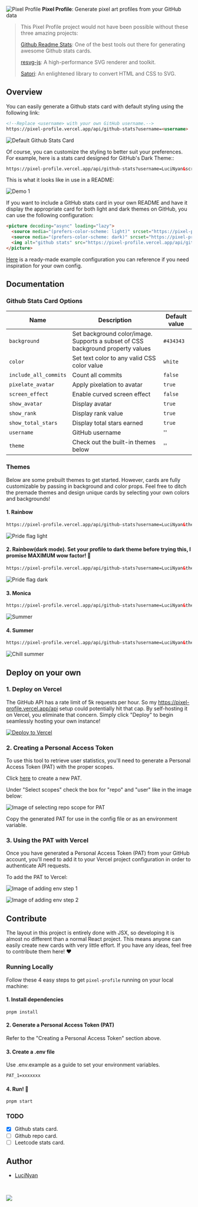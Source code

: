 ![Pixel Profile](.github/img/card.png)
**Pixel Profile**: Generate pixel art profiles from your GitHub data

> This Pixel Profile project would not have been possible without these three amazing projects:
> 
> [Github Readme Stats](https://github.com/anuraghazra/github-readme-stats): One of the best tools out there for generating awesome Github stats cards.
> 
> [resvg-js](https://github.com/yisibl/resvg-js): A high-performance SVG renderer and toolkit.
>
> [Satori](https://github.com/vercel/satori): An enlightened library to convert HTML and CSS to SVG.

## Overview

You can easily generate a Github stats card with default styling using the following link:
```html
<!--Replace <username> with your own GitHub username.-->
https://pixel-profile.vercel.app/api/github-stats?username=<username>
```
![Default Github Stats Card](.github/img/default-github-stats.png)

Of course, you can customize the styling to better suit your preferences. For example, here is a stats card designed for GitHub's Dark Theme::
```html
https://pixel-profile.vercel.app/api/github-stats?username=LuciNyan&screen_effect=true&background=linear-gradient(to%20bottom%20right%2C%20%235580eb%2C%20%232aeeff)
```
This is what it looks like in use in a README:

![Demo 1](.github/img/demo-1.png)

If you want to include a GitHub stats card in your own README and have it display the appropriate card for both light and dark themes on GitHub, you can use the following configuration:

```md
<picture decoding="async" loading="lazy">
  <source media="(prefers-color-scheme: light)" srcset="https://pixel-profile.vercel.app/api/github-stats?username=LuciNyan&screen_effect=false&background=linear-gradient(to%20bottom%20right%2C%20%2374dcc4%2C%20%234597e9)">
  <source media="(prefers-color-scheme: dark)" srcset="https://pixel-profile.vercel.app/api/github-stats?username=LuciNyan&screen_effect=true&background=linear-gradient(to%20bottom%20right%2C%20%235580eb%2C%20%232aeeff)">
  <img alt="github stats" src="https://pixel-profile.vercel.app/api/github-stats?username=LuciNyan&screen_effect=false&background=linear-gradient(to%20bottom%20right%2C%20%2374dcc4%2C%20%234597e9)">
</picture>

```

[Here](https://github.com/LuciNyan) is a ready-made example configuration you can reference if you need inspiration for your own config.

## Documentation
### Github Stats Card Options

| Name                  | Description                                                                     | Default value |
|-----------------------|---------------------------------------------------------------------------------|---------------|
| `background`          | Set background color/image. Supports a subset of CSS background property values | `#434343`     |
| `color`               | Set text color to any valid CSS color value                                     | `white`       |
| `include_all_commits` | Count all commits                                                               | `false`       |
| `pixelate_avatar`     | Apply pixelation to avatar                                                      | `true`        |
| `screen_effect`       | Enable curved screen effect                                                     | `false`       |
| `show_avatar`         | Display avatar                                                                  | `true`        |
| `show_rank`           | Display rank value                                                              | `true`        |
| `show_total_stars`    | Display total stars earned                                                      | `true`        |
| `username`            | GitHub username                                                                 | ''            |
| `theme`               | Check out the built-in themes below                                             | ''            |

### Themes
Below are some prebuilt themes to get started. However, cards are fully customizable by passing in background and color props. Feel free to ditch the premade themes and design unique cards by selecting your own colors and backgrounds!
#### 1. Rainbow
```html
https://pixel-profile.vercel.app/api/github-stats?username=LuciNyan&theme=rainbow
```
![Pride flag light](.github/img/pride-flag-light.png)

#### 2. Rainbow(dark mode). Set your profile to dark theme before trying this, I promise MAXIMUM wow factor! 🤩
```html
https://pixel-profile.vercel.app/api/github-stats?username=LuciNyan&theme=rainbow&screen_effect=true
```
![Pride flag dark](.github/img/pride-flag-dark.png)

#### 3. Monica
```html
https://pixel-profile.vercel.app/api/github-stats?username=LuciNyan&theme=monica
```
![Summer](.github/img/monica.png)

#### 4. Summer
```html
https://pixel-profile.vercel.app/api/github-stats?username=LuciNyan&theme=summer
```
![Chill summer](.github/img/summer.png)

## Deploy on your own

### 1. Deploy on Vercel
The GitHub API has a rate limit of 5k requests per hour. So my https://pixel-profile.vercel.app/api setup could potentially hit that cap. By self-hosting it on Vercel, you eliminate that concern. Simply click "Deploy" to begin seamlessly hosting your own instance!

[![Deploy to Vercel](https://vercel.com/button)](https://vercel.com/import/project?template=https://github.com/LuciNyan/pixel-profile)

### 2. Creating a Personal Access Token
To use this tool to retrieve user statistics, you'll need to generate a Personal Access Token (PAT) with the proper scopes.

Click [here](https://github.com/settings/tokens/new) to create a new PAT.

Under "Select scopes" check the box for "repo" and "user" like in the image below:

![Image of selecting repo scope for PAT](.github/img/select-scopes.png)

Copy the generated PAT for use in the config file or as an environment variable.

### 3. Using the PAT with Vercel
Once you have generated a Personal Access Token (PAT) from your GitHub account, you'll need to add it to your Vercel project configuration in order to authenticate API requests.

To add the PAT to Vercel:

![Image of adding env step 1](.github/img/add-env-step-1.png)

![Image of adding env step 2](.github/img/add-env-step-2.png)

## Contribute
The layout in this project is entirely done with JSX, so developing it is almost no different than a normal React project. This means anyone can easily create new cards with very little effort. If you have any ideas, feel free to contribute them here! ❤️

### Running Locally
Follow these 4 easy steps to get `pixel-profile` running on your local machine:

#### 1. Install dependencies
```shell
pnpm install
```

#### 2. Generate a Personal Access Token (PAT)
Refer to the "Creating a Personal Access Token" section above.

#### 3. Create a .env file
Use .env.example as a guide to set your environment variables.
```markdown
PAT_1=xxxxxxx
```

#### 4. Run! 🚀
```shell
pnpm start
```

### TODO
- [X] Github stats card.
- [ ] Github repo card.
- [ ] Leetcode stats card.

## Author

- [LuciNyan](https://github.com/LuciNyan)

&nbsp;

<a aria-label="Vercel logo" href="https://vercel.com">
  <img src="https://badgen.net/badge/icon/Made%20with%20Love?icon=zeit&label&color=black&labelColor=black">
</a>
